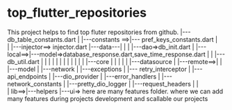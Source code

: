 # top_flutter_repositories

This project helps to find top fluter repositories from github.
                       |---db_table_constants.dart
                       |
      |---constants ==>|--- pref_keys_constants.dart
      |              
      |          |---injector==> injector.dart
      |---data---|
      |          |           |---dao=>db_init.dart
      |          |---local==>|---model=>database_response.dart,save_time_response.dart
      |          |           |---db_util.dart
      |          |
      |          |
      |          |
      |          |
      |          |
      |          |            |---core
      |          |            |
      |          |            |---datasource
      |          |---remote==>|
      |                       |---model
      |                       |---network
      |                       |---exceptions
      |                       |--- retry_interceptor
      |                       |--- api_endpoints
      |                       |---dio_provider
      |                       |---error_handlers
      |                       |---network_constants
      |                       |---pretty_dio_logger
      |                       |---request_headers
      |
      |          
      |
lib==>|---helpers
      |---ui=> here are many features folder. where we can add many features during projects development and scallable our projects 




    

      